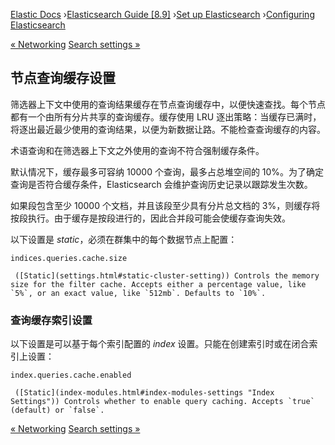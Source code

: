 

[Elastic Docs](/guide/) ›[Elasticsearch Guide [8.9]](index.md) ›[Set up
Elasticsearch](setup.md) ›[Configuring Elasticsearch](settings.md)

[« Networking](modules-network.md) [Search settings »](search-settings.md)

## 节点查询缓存设置

筛选器上下文中使用的查询结果缓存在节点查询缓存中，以便快速查找。每个节点都有一个由所有分片共享的查询缓存。缓存使用 LRU 逐出策略：当缓存已满时，将逐出最近最少使用的查询结果，以便为新数据让路。不能检查查询缓存的内容。

术语查询和在筛选器上下文之外使用的查询不符合强制缓存条件。

默认情况下，缓存最多可容纳 10000 个查询，最多占总堆空间的 10%。为了确定查询是否符合缓存条件，Elasticsearch 会维护查询历史记录以跟踪发生次数。

如果段包含至少 10000 个文档，并且该段至少具有分片总文档的 3%，则缓存将按段执行。由于缓存是按段进行的，因此合并段可能会使缓存查询失效。

以下设置是 _static_，必须在群集中的每个数据节点上配置：

`indices.queries.cache.size`

     ([Static](settings.html#static-cluster-setting)) Controls the memory size for the filter cache. Accepts either a percentage value, like `5%`, or an exact value, like `512mb`. Defaults to `10%`. 

### 查询缓存索引设置

以下设置是可以基于每个索引配置的 _index_ 设置。只能在创建索引时或在闭合索引上设置：

`index.queries.cache.enabled`

     ([Static](index-modules.html#index-modules-settings "Index Settings")) Controls whether to enable query caching. Accepts `true` (default) or `false`. 

[« Networking](modules-network.md) [Search settings »](search-settings.md)
